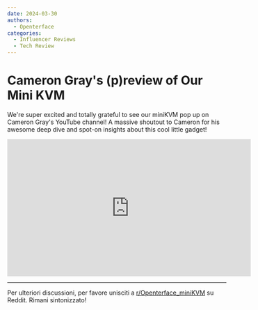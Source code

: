 ```yaml
---
date: 2024-03-30
authors:
  - Openterface
categories:
  - Influencer Reviews
  - Tech Review
---
```


# Cameron Gray's (p)review of Our Mini KVM

We're super excited and totally grateful to see our miniKVM pop up on Cameron Gray's YouTube channel! A massive shoutout to Cameron for his awesome deep dive and spot-on insights about this cool little gadget!

<iframe width="560" height="315" src="https://www.youtube.com/embed/xAEQpWyfY-c?si=BvkpZzJ8OfT2j8lr" title="YouTube video player" frameborder="0" allow="accelerometer; autoplay; clipboard-write; encrypted-media; gyroscope; picture-in-picture; web-share" referrerpolicy="strict-origin-when-cross-origin" allowfullscreen></iframe>

--------

Per ulteriori discussioni, per favore unisciti a [r/Openterface_miniKVM](https://www.reddit.com/r/Openterface_miniKVM/) su Reddit. Rimani sintonizzato!
